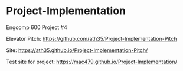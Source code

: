 # Project-Implementation
Engcomp 600 Project #4

Elevator Pitch: https://github.com/ath35/Project-Implementation-Pitch

Site: https://ath35.github.io/Project-Implementation-Pitch/

Test site for project: https://mac479.github.io/Project-Implementation/
